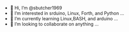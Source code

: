 - 👋 Hi, I’m @sbutcher1969
- 👀 I’m interested in srduino, Linux, Forth, and Python ...
- 🌱 I’m currently learning Linux,BASH, and arduino ...
- 💞️ I’m looking to collaborate on anything ...

<!---
sbutcher1969/sbutcher1969 is a ✨ special ✨ repository because its `README.md` (this file) appears on your GitHub profile.
You can click the Preview link to take a look at your changes.
--->
